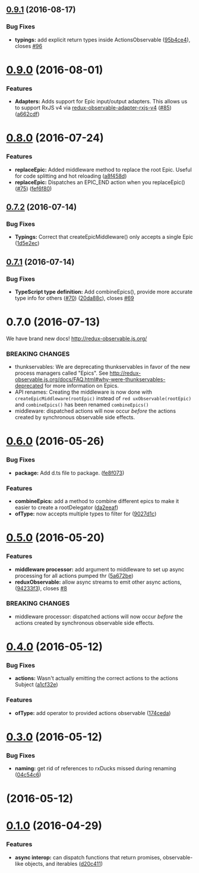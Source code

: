 <a name="0.9.1"></a>
## [0.9.1](https://github.com/redux-observable/redux-observable/compare/v0.9.0...v0.9.1) (2016-08-17)


### Bug Fixes

* **typings:** add explicit return types inside ActionsObservable ([95b4ce4](https://github.com/redux-observable/redux-observable/commit/95b4ce4)), closes [#96](https://github.com/redux-observable/redux-observable/issues/96)



<a name="0.9.0"></a>
# [0.9.0](https://github.com/redux-observable/redux-observable/compare/v0.8.0...v0.9.0) (2016-08-01)


### Features

* **Adapters:** Adds support for Epic input/output adapters. This allows us to support RxJS v4 via [redux-observable-adapter-rxjs-v4](https://github.com/redux-observable/redux-observable-adapter-rxjs-v4) ([#85](https://github.com/redux-observable/redux-observable/issues/85)) ([a662cdf](https://github.com/redux-observable/redux-observable/commit/a662cdf))



<a name="0.8.0"></a>
# [0.8.0](https://github.com/redux-observable/redux-observable/compare/v0.7.2...v0.8.0) (2016-07-24)


### Features

* **replaceEpic:** Added middleware method to replace the root Epic. Useful for code splitting and hot reloading ([a8f458d](https://github.com/redux-observable/redux-observable/commit/a8f458d))
* **replaceEpic:** Dispatches an EPIC_END action when you replaceEpic() ([#75](https://github.com/redux-observable/redux-observable/issues/75)) ([fef6f80](https://github.com/redux-observable/redux-observable/commit/fef6f80))



<a name="0.7.2"></a>
## [0.7.2](https://github.com/redux-observable/redux-observable/compare/v0.7.1...v0.7.2) (2016-07-14)


### Bug Fixes

* **Typings:** Correct that createEpicMiddleware() only accepts a single Epic ([1d5e2ec](https://github.com/redux-observable/redux-observable/commit/1d5e2ec))



<a name="0.7.1"></a>
## [0.7.1](https://github.com/redux-observable/redux-observable/compare/v0.7.0...v0.7.1) (2016-07-14)


### Bug Fixes

* **TypeScript type definition:** Add combineEpics(), provide more accurate type info for others ([#70](https://github.com/redux-observable/redux-observable/issues/70)) ([20da88c](https://github.com/redux-observable/redux-observable/commit/20da88c)), closes [#69](https://github.com/redux-observable/redux-observable/issues/69)



<a name="0.7.0"></a>
# 0.7.0 (2016-07-13)

We have brand new docs! http://redux-observable.js.org/

### BREAKING CHANGES

* thunkservables: We are deprecating thunkservables in favor of the new
process managers called "Epics". See
http://redux-observable.js.org/docs/FAQ.html#why-were-thunkservables-deprecated
for more information on Epics.
* API renames: Creating the middleware is now done with
`createEpicMiddleware(rootEpic)` instead of `red
uxObservable(rootEpic)` and `combineEpics()` has been renamed
`combineEpics()`
* middleware: dispatched actions will now occur _before_ the actions created by synchronous observable side effects.


<a name="0.6.0"></a>
# [0.6.0](https://github.com/redux-observable/redux-observable/compare/0.5.0...v0.6.0) (2016-05-26)


### Bug Fixes

* **package:** Add d.ts file to package. ([fe8f073](https://github.com/redux-observable/redux-observable/commit/fe8f073))


### Features

* **combineEpics:** add a method to combine different epics to make it easier to create a rootDelegator ([da2eeaf](https://github.com/redux-observable/redux-observable/commit/da2eeaf))
* **ofType:** now accepts multiple types to filter for ([9027d1c](https://github.com/redux-observable/redux-observable/commit/9027d1c))



<a name="0.5.0"></a>
# [0.5.0](https://github.com/redux-observable/redux-observable/compare/0.4.0...v0.5.0) (2016-05-20)


### Features

* **middleware processor:** add argument to middleware to set up async processing for all actions pumped thr ([5a672be](https://github.com/redux-observable/redux-observable/commit/5a672be))
* **reduxObservable:** allow async streams to emit other async actions, ([94233f3](https://github.com/redux-observable/redux-observable/commit/94233f3)), closes [#8](https://github.com/redux-observable/redux-observable/issues/8)


### BREAKING CHANGES

* middleware processor: dispatched actions will now occur _before_ the actions created by synchronous observable side effects.



<a name="0.4.0"></a>
# [0.4.0](https://github.com/blesh/redux-observable/compare/0.3.0...v0.4.0) (2016-05-12)


### Bug Fixes

* **actions:** Wasn't actually emitting the correct actions to the actions Subject ([a1cf32e](https://github.com/blesh/redux-observable/commit/a1cf32e))

### Features

* **ofType:** add operator to provided actions observable ([174ceda](https://github.com/blesh/redux-observable/commit/174ceda))



<a name="0.3.0"></a>
# [0.3.0](https://github.com/blesh/redux-observable/compare/0.2.0...v0.3.0) (2016-05-12)


### Bug Fixes

* **naming:** get rid of references to rxDucks missed during renaming ([04c54c6](https://github.com/blesh/redux-observable/commit/04c54c6))



<a name=""></a>
# [](//compare/0.1.0...vundefined) (2016-05-12)




<a name="0.1.0"></a>
# [0.1.0](https://github.com/blesh/rx-ducks-middleware/compare/0.0.2...v0.1.0) (2016-04-29)


### Features

* **async interop:** can dispatch functions that return promises, observable-like objects, and iterables ([d20c411](https://github.com/blesh/rx-ducks-middleware/commit/d20c411))

